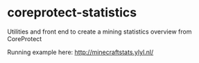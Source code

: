 # coreprotect-statistics
Utilities and front end to create a mining statistics overview from CoreProtect

Running example here: http://minecraftstats.ylyl.nl/
